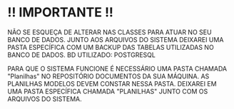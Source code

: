 # !! IMPORTANTE !!
NÃO SE ESQUEÇA DE ALTERAR NAS CLASSES PARA ATUAR NO SEU BANCO DE DADOS. JUNTO AOS ARQUIVOS DO SISTEMA DEIXAREI UMA PASTA ESPECÍFICA COM UM BACKUP DAS TABELAS UTILIZADAS NO BANCO DE DADOS. BD UTILIZADO: POSTGRESQL

PARA QUE O SISTEMA FUNCIONE É NECESSÁRIO UMA PASTA CHAMADA "Planilhas" NO REPOSITÓRIO DOCUMENTOS DA SUA MÁQUINA. AS PLANILHAS MODELOS DEVEM CONSTAR NESSA PASTA. DEIXAREI EM UMA PASTA ESPECÍFICA CHAMADA "PLANILHAS" JUNTO COM OS ARQUIVOS DO SISTEMA.
